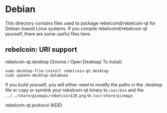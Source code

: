 
Debian
====================
This directory contains files used to package rebelcoind/rebelcoin-qt
for Debian-based Linux systems. If you compile rebelcoind/rebelcoin-qt yourself, there are some useful files here.

## rebelcoin: URI support ##


rebelcoin-qt.desktop  (Gnome / Open Desktop)
To install:

	sudo desktop-file-install rebelcoin-qt.desktop
	sudo update-desktop-database

If you build yourself, you will either need to modify the paths in
the .desktop file or copy or symlink your rebelcoin-qt binary to `/usr/bin`
and the `../../share/pixmaps/rebelcoin128.png` to `/usr/share/pixmaps`

rebelcoin-qt.protocol (KDE)

